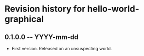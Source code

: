 # Revision history for hello-world-graphical

## 0.1.0.0  -- YYYY-mm-dd

* First version. Released on an unsuspecting world.
